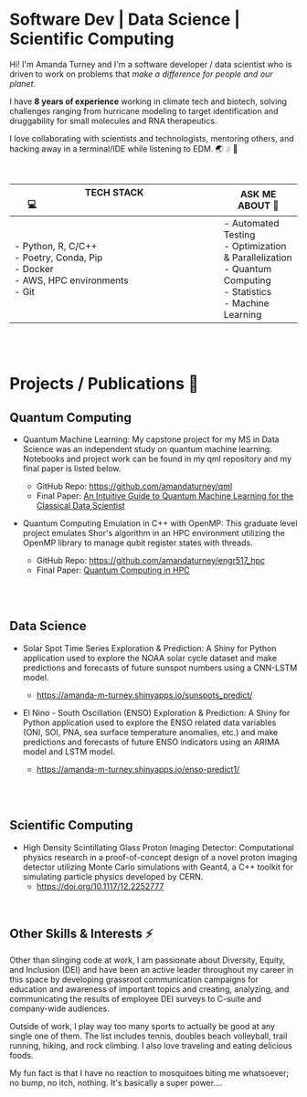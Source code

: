 # Software Dev | Data Science | Scientific Computing
Hi! I'm Amanda Turney and I'm a software developer / data scientist who is driven to work on problems that _make a difference for people and our planet_. 

I have **8 years of experience** working in climate tech and biotech, solving challenges ranging from hurricane modeling to target identification and druggability for small molecules and RNA therapeutics. 

I love collaborating with scientists and technologists, mentoring others, and hacking away in a terminal/IDE while listening to EDM. 🌏  🎶  🧬

</br>

| <span style="padding-right: 30vw;">TECH STACK 💻</span>   | ASK ME ABOUT 💬|
| -------- | ------- |
| <span style="padding-right:100px">- Python, R, C/C++ </br>- Poetry, Conda, Pip</br>- Docker</br>- AWS, HPC environments</br>- Git</span>  | - Automated Testing</br>- Optimization & Parallelization</br>-  Quantum Computing</br>- Statistics</br>- Machine Learning    |



</br>

</br>

# Projects / Publications 🔭
## Quantum Computing
- Quantum Machine Learning: My capstone project for my MS in Data Science was an independent study on quantum machine learning. Notebooks and project work can be found in my qml repository and my final paper is listed below.
    - GitHub Repo: <a href="https://github.com/amandaturney/qml" target="_blank">https://github.com/amandaturney/qml</a>
    - Final Paper: <a href="./qml_final_paper.pdf">An Intuitive Guide to Quantum Machine Learning for the Classical Data Scientist</a>

- Quantum Computing Emulation in C++ with OpenMP: This graduate level project emulates Shor's algorithm in an HPC environment utilizing the OpenMP library to manage qubit register states with threads.
    - GitHub Repo: <a href="https://github.com/amandaturney/engr517_hpc" target="_blank">https://github.com/amandaturney/engr517_hpc</a>
    - Final Paper: <a href="./hpc_517_paper.pdf" target="_blank">Quantum Computing in HPC</a>

</br>
</br>

## Data Science
- Solar Spot Time Series Exploration & Prediction: A Shiny for Python application used to explore the NOAA solar cycle dataset and make predictions and forecasts of future sunspot numbers using a CNN-LSTM model. 
    - <a href='https://amanda-m-turney.shinyapps.io/sunspots_predict/' target='_blank'>https://amanda-m-turney.shinyapps.io/sunspots_predict/</a>

- El Nino - South Oscillation (ENSO) Exploration & Prediction: A Shiny for Python application used to explore the ENSO related data variables (ONI, SOI, PNA, sea surface temperature anomalies, etc.) and make predictions and forecasts of future ENSO indicators using an ARIMA model and LSTM model.
    - <a href='https://amanda-m-turney.shinyapps.io/enso-predict1/' target='_blank'>https://amanda-m-turney.shinyapps.io/enso-predict1/</a>

</br>
</br>

## Scientific Computing
- High Density Scintillating Glass Proton Imaging Detector: Computational physics research in a proof-of-concept design of a novel proton imaging detector utilizing Monte Carlo simulations with Geant4, a C++ toolkit for simulating particle physics developed by CERN.
    - <a href="https://doi.org/10.1117/12.2252777">https://doi.org/10.1117/12.2252777</a>


</br>

## Other Skills & Interests ⚡
Other than slinging code at work, I am passionate about Diversity, Equity, and Inclusion (DEI) and have been an active leader throughout my career in this space by developing grassroot communication campaigns for education and awareness of important topics and creating, analyzing, and communicating the results of employee DEI surveys to C-suite and company-wide audiences.

Outside of work, I play way too many sports to actually be good at any single one of them. The list includes tennis, doubles beach volleyball, trail running, hiking, and rock climbing. I also love traveling and eating delicious foods.

My fun fact is that I have no reaction to mosquitoes biting me whatsoever; no bump, no itch, nothing. It's basically a super power....

